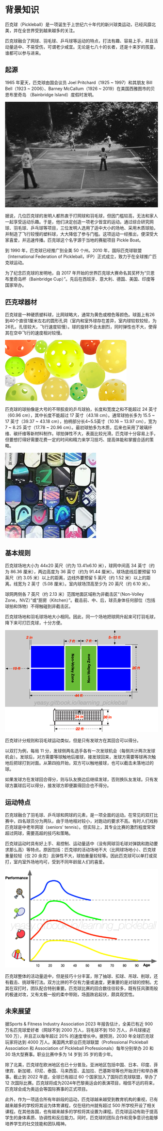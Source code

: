 # 背景知识

匹克球（Pickleball）是一项诞生于上世纪六十年代的新兴球类运动，已经风靡北美，并在全世界受到越来越多的关注。

匹克球融合了网球、羽毛球、乒乓球等运动的特点，打法有趣、容易上手，并且活动量适中、不易受伤，可谓老少咸宜。无论是七八十的长者，还是十来岁的孩童，谁都可以参与进来。

## 起源

1965 年夏天，匹克球由国会议员 Joel Pritchard（1925 ~ 1997）和其朋友 Bill Bell（1923 ~ 2006）、Barney McCallum（1926 ~ 2019）在美国西雅图市的贝恩布里奇岛 （Bainbridge Island）度假时发明。

![匹克球的诞生](_images/pickleball-born.png)

据说，几位匹克球的发明人都热衷于打网球和羽毛球，但因门槛较高，无法和家人一起享受运动乐趣。于是，他们决定创造一项老少皆宜的运动。通过综合研究网球、羽毛球、乒乓球等项目，三位发明人选用了适中大小的场地、采用木质球拍，并制造了飞行较慢的塑料球，大大降低了参与门槛。这项运动一经推出，便深受大家喜爱，并迅速传播。匹克球这个名字源于当地的赛艇项目 Pickle Boat。

到 1990 年，匹克球已经推广到全美 50 个州。2010 年，国际匹克球联盟（International Federation of Pickleball，IFP）正式成立，致力于在全球推广匹克球运动。

为了纪念匹克球的发明地，自 2017 年开始的世界匹克球大赛命名其奖杯为“贝恩布里奇岛杯（Bainbridge Cup）”。先后在西班牙、意大利、德国、美国、印度等国家举办。

## 匹克球器材

匹克球是一种硬质塑料球，比网球略大，通常为黄色或橙色等颜色。球面上有26到40个直径1厘米左右的圆形孔洞（室内和室外球存在差异，室内球较软较轻，为26孔，孔径较大，飞行速度较慢）。球的旋转不会太剧烈，同时弹性也不大，使得其在空中飞行的速度相对较慢。

![不同类型的匹克球](_images/various-type-balls.png)

匹克球的球拍像是大号的不带胶皮的乒乓球拍，长度和宽度之和不能超过 24 英寸（60.96 cm），其中长度不能超过 17 英寸（43.18 cm）。通常球拍长多为 15.5 ~ 17 英寸（39.37 ~ 43.18 cm），拍柄部分长4~5.5英寸（10.16 ~ 13.97 cm），宽为7 ~ 8.25 英寸（17.78 ~ 20.96 cm）。最初球拍多为木质，后来也采用了玻璃纤维、碳纤维等新材料制作。球拍弹性不大，表面比较光滑。匹克球十分容易上手，但要想打得好需要花费一定的时间和精力来学习技巧、提高体能和掌握合适的策略。

![匹克球球拍](_images/pickleball-paddles.png)

## 基本规则

匹克球场地大小为 44x20 英尺（约为 13.41x6.10 米），球网中间高 34 英寸（约为 86.36 厘米），两边高度为 36 英寸（约为 91.44 厘米）。球场底线后要预留 10 英尺（约 3.05 米）以上的距离，边线外要预留 5 英尺（约 1.52 米）以上的距离。线宽为 2 英寸（5.08 厘米）。室内球场顶高至少为 20 英尺（约 6.10 米）。

球网两侧各 7 英尺（约 2.13 米）范围地面区域称为非截击区“（Non-Volley Zone，NVZ）”或“厨房（Kitchen）”。截击前、中、后，球员身体任何部位（包括球拍和饰物）不得触碰到非截击区。

匹克球场地和羽毛球场地大小相同。因此，同一个场地把球网升起来可打羽毛球，降下来可打匹克球，十分方便。

![匹克球场地](_images/pickleball-court.png)

匹克球计分规则和羽毛球运动类似，但是只有发球方在其回合可以得分。

以双打为例，每局 11 分，发球侧两名选手各有一次发球机会（每侧共计两次发球机会）。发球后，对方需要等球触地后接球，接发球回来，发球方需要等球再次触地后把球打到对面。从第四拍开始，双方可以触地接球，也可以截击未落地过的球。

如果发球方在发球回合得分，则与队友换边后继续发球，否则换队友发球。只有发球方赢球后可以得分，接发球方即便赢得回合也不得分。

## 运动特点

匹克球融合了羽毛球、乒乓球和网球的元素，是一项全面的运动。在常见的双打比赛中，四名球员分为两队，由于场地相对较小，对跑动的要求不高。有时人们戏称匹克球是中老年网球（seniors' tennis）。但实际上，其专业比赛的激烈程度常常超过网球，需要高超的技巧和策略。

匹克球运动时具有好上手、易控制、运动量适中（没有网球羽毛球对弹跳和跑动要求那么高）等特点。原因包括：匹克球的活动场地不大（比网球场地小）、匹克球重量较轻（仅 20 余克）且弹性不大，球拍重量较轻等。因此匹克球可以单打或双打，室内室外场地均可，受到不同年龄层人们的喜爱。

![匹克球具有很长的运动生命周期](_images/sport-lifecycle.png)

匹克球整体的活动量适中，但是技巧十分丰富，除了抽球、扣球、吊球、削球，还有截击、挑球等打法。双方比拼的不仅有力量或速度，更重要的是对球的控制。尤其在双打时，团队配合特别重要。匹克球比赛的回合数往往较多，既有狂风骤雨般的极速对攻，又有太极一般的柔中带刚，场面跌宕起伏，颇具观赏性。

## 未来展望

据Sports & Fitness Industry Association 2023 年报告估计，全美已有近 900 万名匹克球爱好者（网球不到 2000 万人，羽毛球不到 150 万人，乒乓球接近 100 万），并且正以每年超过 20% 的速度增长中。据预测，2030 年全球匹克球玩家将达到 4000 万人。美国两大职业匹克球联盟（Professional Pickleball Association 和 Association of Pickleball Professionals）每年分别举办 20 和 30 场大型赛事。职业比赛中多为 14 岁到 35 岁的青少年。

除了北美，匹克球在欧洲地区也已十分普及。亚洲地区包括中国、日本、印度、菲律宾、新加坡、印尼、泰国、马来西亚、孟加拉、巴基斯坦等也开始流行和举办赛事。截止到 2022 年底，全球已有超过 60 个国家加入了国际匹克球联盟，举办了 12 次国际比赛。匹克球将成为2024年巴黎奥运会的表演项目，相信不远的将来，匹克球会成为奥运会等国际赛事的正式项目。

此外，作为一项适合所有年龄段的运动，匹克球越来越受到教育机构的重视，已有越来越多的学校将其设为体育课程，仅在纽约州就有超过 500 所学校开设了相关课程。在其他各国，也有越来越多的学校将其设置为课程。匹克球运动有助于提高学生的身体素质、协调性和反应能力。同时，匹克球的团队合作和竞争意识也能够培养学生的社交技能和团队精神。
